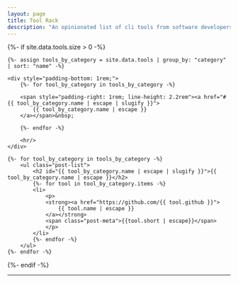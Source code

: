 ```yaml
---
layout: page
title: Tool Rack
description: "An opinionated list of cli tools from software developers for software developers."
---
```


{%- if site.data.tools.size > 0 -%}

    {%- assign tools_by_category = site.data.tools | group_by: "category" | sort: "name" -%}
    
    <div style="padding-bottom: 1rem;">
        {%- for tool_by_category in tools_by_category -%}
        
        <span style="padding-right: 1rem; line-height: 2.2rem"><a href="#{{ tool_by_category.name | escape | slugify }}">
            {{ tool_by_category.name | escape }}
        </a></span>&nbsp;
        
        {%- endfor -%}

        <hr/>
    </div>
    
    {%- for tool_by_category in tools_by_category -%}
        <ul class="post-list">
            <h2 id="{{ tool_by_category.name | escape | slugify }}">{{ tool_by_category.name | escape }}</h2>
            {%- for tool in tool_by_category.items -%}
            <li>
                <p>
                <strong><a href="https://github.com/{{ tool.github }}">
                    {{ tool.name | escape }}
                </a></strong>
                <span class="post-meta">{{tool.short | escape}}</span>
                </p>
            </li>
            {%- endfor -%}
        </ul>
    {%- endfor -%}

{%- endif -%}

<hr>
